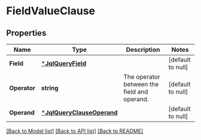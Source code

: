 # FieldValueClause

## Properties
Name | Type | Description | Notes
------------ | ------------- | ------------- | -------------
**Field** | [***JqlQueryField**](JqlQueryField.md) |  | [default to null]
**Operator** | **string** | The operator between the field and operand. | [default to null]
**Operand** | [***JqlQueryClauseOperand**](JqlQueryClauseOperand.md) |  | [default to null]

[[Back to Model list]](../README.md#documentation-for-models) [[Back to API list]](../README.md#documentation-for-api-endpoints) [[Back to README]](../README.md)

